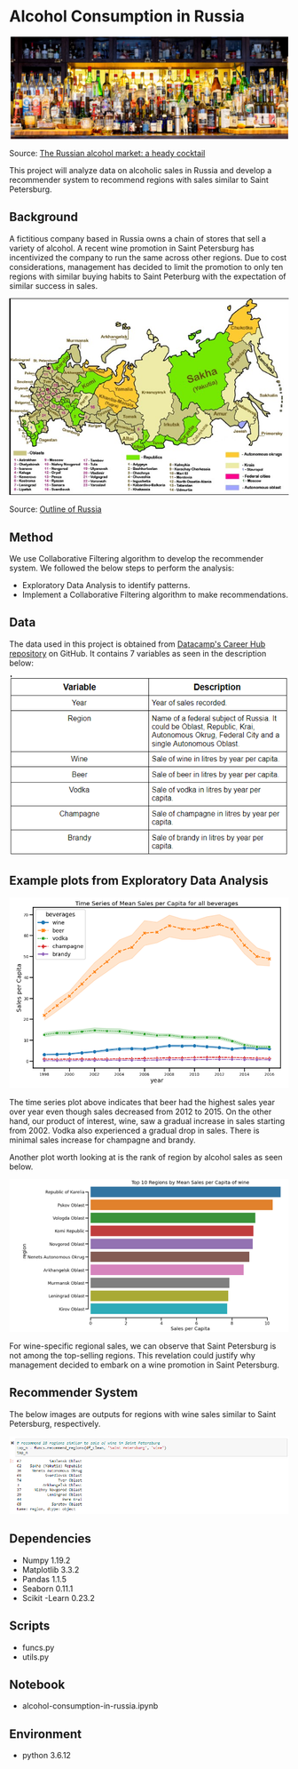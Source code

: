 # Alcohol Consumption in Russia

![Alcoholic Beverages in Russia](images\drinks.png)

Source: [The Russian alcohol market: a heady cocktail](http://www.food-exhibitions.com/Market-Insights/Russia/The-Russian-alcohol-market)

This project will analyze data on alcoholic sales in Russia and develop a recommender system to recommend regions with sales similar to Saint Petersburg.

## Background

A fictitious company based in Russia owns a chain of stores that sell a variety of alcohol. A recent wine promotion in Saint Petersburg has incentivized the company to run the same across other regions. Due to cost considerations, management has decided to limit the promotion to only ten regions with similar buying habits to Saint Peterburg with the expectation of similar success in sales.

![Regions in Russia](images\regions.png)

Source: [Outline of Russia](https://en.wikipedia.org/wiki/Outline_of_Russia)

## Method

We use Collaborative Filtering algorithm to develop the recommender system. We followed the below steps to perform the analysis:

- Exploratory Data Analysis to identify patterns.
- Implement a Collaborative Filtering algorithm to make recommendations.

## Data

The data used in this project is obtained from [Datacamp's Career Hub repository](https://github.com/datacamp/careerhub-data) on GitHub. It contains 7 variables as seen in the description below:

![Description of dataset](images\data_description.png)

## Example plots from Exploratory Data Analysis

![Time series of alcohol sales](images\bevs_ts.png)

The time series plot above indicates that beer had the highest sales year over year even though sales decreased from 2012 to 2015. On the other hand, our product of interest, wine, saw a gradual increase in sales starting from 2002. Vodka also experienced a gradual drop in sales. There is minimal sales increase for champagne and brandy.

Another plot worth looking at is the rank of region by alcohol sales as seen below.

![Rank of of Alcohol Sales by region](images\wine_rank.png)

For wine-specific regional sales, we can observe that Saint Petersburg is not among the top-selling regions. This revelation could justify why management decided to embark on a wine promotion in Saint Petersburg.

## Recommender System

The below images are outputs for regions with wine sales similar to Saint Petersburg, respectively.

![Wine Sales in Saint Petersburg](images\wine_recommender.png)

## Dependencies

- Numpy 1.19.2
- Matplotlib 3.3.2
- Pandas 1.1.5
- Seaborn 0.11.1
- Scikit -Learn 0.23.2

## Scripts

- funcs.py
- utils.py

## Notebook

- alcohol-consumption-in-russia.ipynb

## Environment

- python 3.6.12
